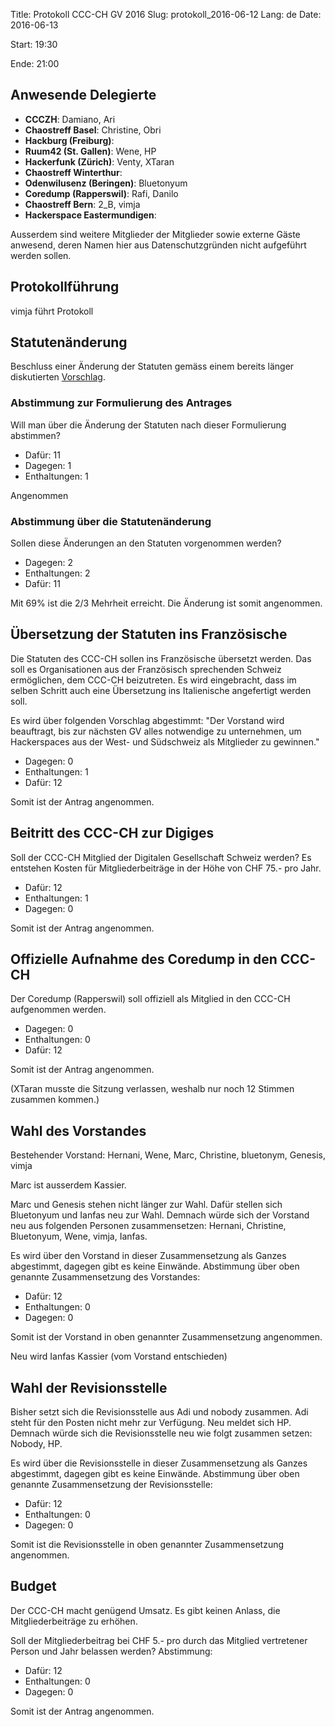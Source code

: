 Title: Protokoll CCC-CH GV 2016
Slug: protokoll_2016-06-12
Lang: de
Date: 2016-06-13

Start:
19:30

Ende:
21:00

## Anwesende Delegierte

* **CCCZH**: Damiano, Ari
* **Chaostreff Basel**: Christine, Obri
* **Hackburg (Freiburg)**:
* **Ruum42 (St. Gallen)**: Wene, HP
* **Hackerfunk (Zürich)**: Venty, XTaran
* **Chaostreff Winterthur**:
* **Odenwilusenz (Beringen)**: Bluetonyum
* **Coredump (Rapperswil)**: Rafi, Danilo
* **Chaostreff Bern**: 2_B, vimja
* **Hackerspace Eastermundigen**:

Ausserdem sind weitere Mitglieder der Mitglieder sowie externe Gäste anwesend, deren Namen hier aus Datenschutzgründen nicht aufgeführt werden sollen.

## Protokollführung

vimja führt Protokoll

## Statutenänderung

Beschluss einer Änderung der Statuten gemäss einem bereits länger diskutierten [Vorschlag](https://github.com/ccc-ch/statuten/pull/1/files).

### Abstimmung zur Formulierung des Antrages

Will man über die Änderung der Statuten nach dieser Formulierung abstimmen?

 * Dafür: 11
 * Dagegen: 1
 * Enthaltungen: 1

Angenommen

### Abstimmung über die Statutenänderung

Sollen diese Änderungen an den Statuten vorgenommen werden?

 * Dagegen: 2
 * Enthaltungen: 2
 * Dafür: 11

Mit 69% ist die 2/3 Mehrheit erreicht. Die Änderung ist somit angenommen.

## Übersetzung der Statuten ins Französische

Die Statuten des CCC-CH sollen ins Französische übersetzt werden. Das soll es Organisationen aus der Französisch sprechenden Schweiz ermöglichen, dem CCC-CH beizutreten. Es wird eingebracht, dass im selben Schritt auch eine Übersetzung ins Italienische angefertigt werden soll.

Es wird über folgenden Vorschlag abgestimmt: "Der Vorstand wird beauftragt, bis zur nächsten GV alles notwendige zu unternehmen, um Hackerspaces aus der West- und Südschweiz als Mitglieder zu gewinnen."

 * Dagegen: 0
 * Enthaltungen: 1
 * Dafür: 12

Somit ist der Antrag angenommen.  

## Beitritt des CCC-CH zur Digiges

Soll der CCC-CH Mitglied der Digitalen Gesellschaft Schweiz werden? Es entstehen Kosten für Mitgliederbeiträge in der Höhe von CHF 75.- pro Jahr.

 * Dafür: 12
 * Enthaltungen: 1
 * Dagegen: 0

Somit ist der Antrag angenommen.  

## Offizielle Aufnahme des Coredump in den CCC-CH

Der Coredump (Rapperswil) soll offiziell als Mitglied in den CCC-CH aufgenommen werden.

 * Dagegen: 0
 * Enthaltungen: 0
 * Dafür: 12

Somit ist der Antrag angenommen.  

(XTaran musste die Sitzung verlassen, weshalb nur noch 12 Stimmen zusammen kommen.)

## Wahl des Vorstandes

Bestehender Vorstand: Hernani, Wene, Marc, Christine, bluetonym, Genesis, vimja

Marc ist ausserdem Kassier.

Marc und Genesis stehen nicht länger zur Wahl. Dafür stellen sich Bluetonyum und Ianfas neu zur Wahl. Demnach würde sich der Vorstand neu aus folgenden Personen zusammensetzen: Hernani, Christine, Bluetonyum, Wene, vimja, Ianfas.

Es wird über den Vorstand in dieser Zusammensetzung als Ganzes abgestimmt, dagegen gibt es keine Einwände. Abstimmung über oben genannte Zusammensetzung des Vorstandes:

 * Dafür: 12
 * Enthaltungen: 0
 * Dagegen: 0

Somit ist der Vorstand in oben genannter Zusammensetzung angenommen.  

Neu wird Ianfas Kassier (vom Vorstand entschieden)

## Wahl der Revisionsstelle

Bisher setzt sich die Revisionsstelle aus Adi und nobody zusammen. Adi steht für den Posten nicht mehr zur Verfügung. Neu meldet sich HP. Demnach würde sich die Revisionsstelle neu wie folgt zusammen setzen: Nobody, HP.

Es wird über die Revisionsstelle in dieser Zusammensetzung als Ganzes abgestimmt, dagegen gibt es keine Einwände. Abstimmung über oben genannte Zusammensetzung der Revisionsstelle:

 * Dafür: 12
 * Enthaltungen: 0
 * Dagegen: 0

Somit ist die Revisionsstelle in oben genannter Zusammensetzung angenommen.  

## Budget

Der CCC-CH macht genügend Umsatz. Es gibt keinen Anlass, die Mitgliederbeiträge zu erhöhen.

Soll der Mitgliederbeitrag bei CHF 5.- pro durch das Mitglied vertretener Person und Jahr belassen werden? Abstimmung:

 * Dafür: 12
 * Enthaltungen: 0
 * Dagegen: 0

Somit ist der Antrag angenommen.  
